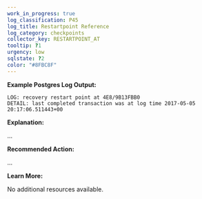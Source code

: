 ```yaml
---
work_in_progress: true
log_classification: P45
log_title: Restartpoint Reference
log_category: checkpoints
collector_key: RESTARTPOINT_AT
tooltip: ?1
urgency: low
sqlstate: ?2
color: "#8FBC8F"
---
```


**Example Postgres Log Output:**

```
LOG: recovery restart point at 4E8/9B13FBB0
DETAIL: last completed transaction was at log time 2017-05-05 20:17:06.511443+00
```

**Explanation:**

...

**Recommended Action:**

...

**Learn More:**

No additional resources available.
